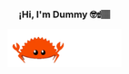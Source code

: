 <p align="center" width="300">
    <h3 align="center">¡Hi, I'm Dummy 🤓☝🏽</h3>
</p>
<p align="center" width="300">
   <img align="center" width="200" src="crab.gif" />
</p>

